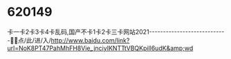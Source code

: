 # 620149
卡一卡2卡3卡4卡乱码,国产不卡1卡2卡三卡网站2021----------------------------🚌🚌点/此/进/入/http://www.baidu.com/link?url=NoK8PT47PahMhFH8Vie_jnciyIKNTTtVBQKpill6udK&amp;wd
